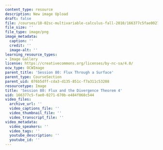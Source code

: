 ```yaml
---
content_type: resource
description: New image Upload
draft: false
file: /courses/18-02sc-multivariable-calculus-fall-2010/166377c5fae00271670be484f068c544_MIT18_02SC_L27Brds_8.png
file_size: ''
file_type: image/png
image_metadata:
  caption: ''
  credit: ''
  image-alt: ''
learning_resource_types:
- Image Gallery
license: https://creativecommons.org/licenses/by-nc-sa/4.0/
ocw_type: OCWImage
parent_title: 'Session 80: Flux Through a Surface'
parent_type: CourseSection
parent_uid: 076b5dff-cda3-d135-851c-f7a311c53208
resourcetype: Image
title: 'Session 80: Flux and the Divergence Theorem 4'
uid: 166377c5-fae0-0271-670b-e484f068c544
video_files:
  archive_url: ''
  video_captions_file: ''
  video_thumbnail_file: ''
  video_transcript_file: ''
video_metadata:
  video_speakers: ''
  video_tags: ''
  youtube_description: ''
  youtube_id: ''
---
```

